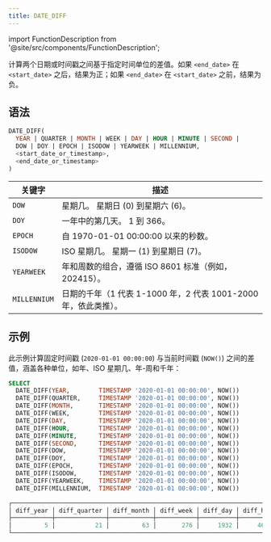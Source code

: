 ```yaml
---
title: DATE_DIFF
---
```

import FunctionDescription from '@site/src/components/FunctionDescription';

<FunctionDescription description="Introduced or updated: v1.2.723"/>

计算两个日期或时间戳之间基于指定时间单位的差值。如果 `<end_date>` 在 `<start_date>` 之后，结果为正；如果 `<end_date>` 在 `<start_date>` 之前，结果为负。

## 语法

```sql
DATE_DIFF(
  YEAR | QUARTER | MONTH | WEEK | DAY | HOUR | MINUTE | SECOND |
  DOW | DOY | EPOCH | ISODOW | YEARWEEK | MILLENNIUM,
  <start_date_or_timestamp>,
  <end_date_or_timestamp>
)
```

| 关键字      | 描述                                                                  |
|--------------|-----------------------------------------------------------------------|
| `DOW`        | 星期几。 星期日 (0) 到星期六 (6)。                                      |
| `DOY`        | 一年中的第几天。 1 到 366。                                           |
| `EPOCH`      | 自 1970-01-01 00:00:00 以来的秒数。                                  |
| `ISODOW`     | ISO 星期几。 星期一 (1) 到星期日 (7)。                                 |
| `YEARWEEK`   | 年和周数的组合，遵循 ISO 8601 标准（例如，202415）。                  |
| `MILLENNIUM` | 日期的千年（1 代表 1-1000 年，2 代表 1001-2000 年，依此类推）。 |

## 示例

此示例计算固定时间戳 (`2020-01-01 00:00:00`) 与当前时间戳 (`NOW()`) 之间的差值，涵盖各种单位，如年、ISO 星期几、年-周和千年：

```sql
SELECT
  DATE_DIFF(YEAR,        TIMESTAMP '2020-01-01 00:00:00', NOW())        AS diff_year,
  DATE_DIFF(QUARTER,     TIMESTAMP '2020-01-01 00:00:00', NOW())        AS diff_quarter,
  DATE_DIFF(MONTH,       TIMESTAMP '2020-01-01 00:00:00', NOW())        AS diff_month,
  DATE_DIFF(WEEK,        TIMESTAMP '2020-01-01 00:00:00', NOW())        AS diff_week,
  DATE_DIFF(DAY,         TIMESTAMP '2020-01-01 00:00:00', NOW())        AS diff_day,
  DATE_DIFF(HOUR,        TIMESTAMP '2020-01-01 00:00:00', NOW())        AS diff_hour,
  DATE_DIFF(MINUTE,      TIMESTAMP '2020-01-01 00:00:00', NOW())        AS diff_minute,
  DATE_DIFF(SECOND,      TIMESTAMP '2020-01-01 00:00:00', NOW())        AS diff_second,
  DATE_DIFF(DOW,         TIMESTAMP '2020-01-01 00:00:00', NOW())        AS diff_dow,
  DATE_DIFF(DOY,         TIMESTAMP '2020-01-01 00:00:00', NOW())        AS diff_doy,
  DATE_DIFF(EPOCH,       TIMESTAMP '2020-01-01 00:00:00', NOW())        AS diff_epoch,
  DATE_DIFF(ISODOW,      TIMESTAMP '2020-01-01 00:00:00', NOW())        AS diff_isodow,
  DATE_DIFF(YEARWEEK,    TIMESTAMP '2020-01-01 00:00:00', NOW())        AS diff_yearweek,
  DATE_DIFF(MILLENNIUM,  TIMESTAMP '2020-01-01 00:00:00', NOW())        AS diff_millennium;
```

```sql
┌─────────────────────────────────────────────────────────────────────────────────────────────────────────────────────────────────────────────────────────────────────────────────────────┐
│ diff_year │ diff_quarter │ diff_month │ diff_week │ diff_day │ diff_hour │ diff_minute │ diff_second │ diff_dow │ diff_doy │ diff_epoch │ diff_isodow │ diff_yearweek │ diff_millennium │
├───────────┼──────────────┼────────────┼───────────┼──────────┼───────────┼─────────────┼─────────────┼──────────┼──────────┼────────────┼─────────────┼───────────────┼─────────────────┤
│         5 │           21 │         63 │       276 │     1932 │     46386 │     2783184 │   166991069 │     1932 │     1932 │  166991069 │        1932 │           515 │               0 │
└─────────────────────────────────────────────────────────────────────────────────────────────────────────────────────────────────────────────────────────────────────────────────────────┘
```